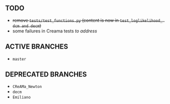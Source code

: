 TODO
----

* ~~remove `tests/test_functions.py` (content is now in `test_loglikelihood_ dcm and decm`)~~
* some failures in Creama tests _to address_

ACTIVE BRANCHES
---------------

* `master`

DEPRECATED BRANCHES
-------------------

* `CReAMa_Newton`
* `decm`
* `Emiliano`
